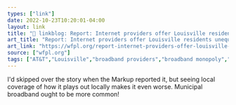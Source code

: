 ```yaml
---
types: ["link"]
date: 2022-10-23T10:20:01-04:00
layout: link
title: "🔗 linkblog: Report: Internet providers offer Louisville residents unequal speeds for similar prices – 89.3 WFPL News Louisville'"
art_title: "Report: Internet providers offer Louisville residents unequal speeds for similar prices – 89.3 WFPL News Louisville"
art_link: "https://wfpl.org/report-internet-providers-offer-louisville-residents-unequal-speeds-for-similar-prices/"
source: ["wfpl.org"]
tags: ["AT&T","Louisville","broadband providers","broadband monopoly","Kentucky","internet speed","digital divide"]
---
```

I'd skipped over the story when the Markup reported it, but seeing local coverage of how it plays out locally makes it even worse. Municipal broadband ought to be more common!
 
